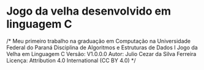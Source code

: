 # Jogo da velha desenvolvido em linguagem C
/* 
    Meu primeiro trabalho na graduação em Computação na Universidade Federal do Paraná
    Disciplina de Algoritmos e Estruturas de Dados I
    Jogo da Velha em Linguagem C
    Versão: V1.0.0.0
    Autor: Julio Cezar da Silva Ferreira
    Licença: Attribution 4.0 International (CC BY 4.0)
*/
